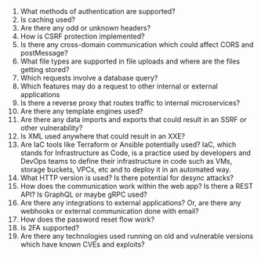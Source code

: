 1. What methods of authentication are supported?
2. Is caching used?
3. Are there any odd or unknown headers?
4. How is CSRF protection implemented?
5. Is there any cross-domain communication which could affect CORS and postMessage?
6. What file types are supported in file uploads and where are the files getting stored?
7. Which requests involve a database query?
8. Which features may do a request to other internal or external applications
9. Is there a reverse proxy that routes traffic to internal microservices?
10. Are there any template engines used?
11. Are there any data imports and exports that could result in an SSRF or other vulnerability?
12. Is XML used anywhere that could result in an XXE?
13. Are IaC tools like Terraform or Ansible potentially used? IaC, which stands for Infrastructure as Code, is a practice used by developers and DevOps teams to define their infrastructure in code such as VMs, storage buckets, VPCs, etc and to deploy it in an automated way.
14. What HTTP version is used? Is there potential for desync attacks?
15. How does the communication work within the web app? Is there a REST API? Is GraphQL or maybe gRPC used?
16. Are there any integrations to external applications? Or, are there any webhooks or external communication done with email?
17. How does the password reset flow work?
18. Is 2FA supported?
19. Are there any technologies used running on old and vulnerable versions which have known CVEs and exploits?
